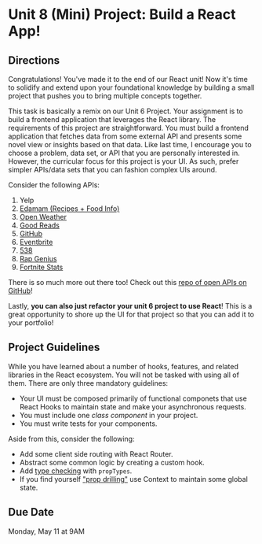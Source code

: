 # Unit 8 (Mini) Project: Build a React App!

## Directions

Congratulations! You've made it to the end of our React unit! Now it's time to solidify and extend upon your foundational knowledge by building a small project that pushes you to bring multiple concepts together.

This task is basically a remix on our Unit 6 Project. Your assignment is to build a frontend application that leverages the React library. The requirements of this project are straightforward. You must build a frontend application that fetches data from some external API and presents some novel view or insights based on that data. Like last time, I encourage you to choose a problem, data set, or API that you are personally interested in. However, the curricular focus for this project is your UI. As such, prefer simpler APIs/data sets that you can fashion complex UIs around.

Consider the following APIs:

1. Yelp
2. [Edamam (Recipes + Food Info)](https://developer.edamam.com/)
3. [Open Weather](https://openweathermap.org/api)
4. [Good Reads](https://www.goodreads.com/api)
5. [GitHub](https://developer.github.com/v3/)
6. [Eventbrite](https://www.eventbrite.com/platform/api)
7. [538](https://data.fivethirtyeight.com/)
8. [Rap Genius](https://docs.genius.com/)
9. [Fortnite Stats](https://fortnitetracker.com/site-api)

There is so much more out there too! Check out this [repo of open APIs on GitHub](https://github.com/public-apis/public-apis)!

Lastly, **you can also just refactor your unit 6 project to use React**! This is a great opportunity to shore up the UI for that project so that you can add it to your portfolio!

## Project Guidelines

While you have learned about a number of hooks, features, and related libraries in the React ecosystem. You will not be tasked with using all of them. There are only three mandatory guidelines:

- Your UI must be composed primarily of functional componets that use React Hooks to maintain state and make your asynchronous requests.
- You must include one _class component_ in your project.
- You must write tests for your components.

Aside from this, consider the following:

- Add some client side routing with React Router.
- Abstract some common logic by creating a custom hook.
- Add [type checking](https://reactjs.org/docs/typechecking-with-proptypes.html) with `propTypes`.
- If you find yourself ["prop drilling"](https://kentcdodds.com/blog/prop-drilling/) use Context to maintain some global state.

## Due Date

Monday, May 11 at 9AM
